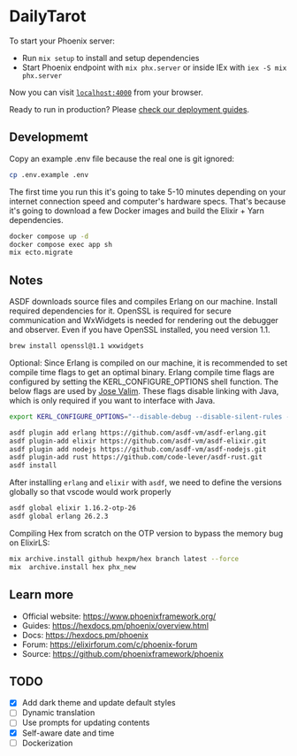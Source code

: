 # DailyTarot

To start your Phoenix server:

* Run `mix setup` to install and setup dependencies
* Start Phoenix endpoint with `mix phx.server` or inside IEx with `iex -S mix phx.server`

Now you can visit [`localhost:4000`](http://localhost:4000) from your browser.

Ready to run in production? Please [check our deployment guides](https://hexdocs.pm/phoenix/deployment.html).

## Developmemt

Copy an example .env file because the real one is git ignored:

```sh
cp .env.example .env
```

The first time you run this it's going to take 5-10 minutes depending on your internet connection speed and computer's hardware specs. That's because it's going to download a few Docker images and build the Elixir + Yarn dependencies.

```sh
docker compose up -d
docker compose exec app sh
mix ecto.migrate
```

## Notes

ASDF downloads source files and compiles Erlang on our machine. Install required dependencies for it. OpenSSL is required for secure communication and WxWidgets is needed for rendering out the debugger and observer. Even if you have OpenSSL installed, you need version 1.1.

```sh
brew install openssl@1.1 wxwidgets
```

Optional: Since Erlang is compiled on our machine, it is recommended to set compile time flags to get an optimal binary. Erlang compile time flags are configured by setting the KERL_CONFIGURE_OPTIONS shell function. The below flags are used by [Jose Valim](https://twitter.com/josevalim/status/1507608988577316865?lang=en). These flags disable linking with Java, which is only required if you want to interface with Java.

```sh
export KERL_CONFIGURE_OPTIONS="--disable-debug --disable-silent-rules --without-javac --enable-shared-zlib --enable-dynamic-ssl-lib --enable-threads --enable-kernel-poll --enable-wx --enable-webview --enable-darwin-64bit --enable-gettimeofday-as-os-system-time --with-ssl=$(brew --prefix openssl@1.1)" KERL_BUILD_DOCS="yes"
```

```sh
asdf plugin add erlang https://github.com/asdf-vm/asdf-erlang.git
asdf plugin-add elixir https://github.com/asdf-vm/asdf-elixir.git
asdf plugin add nodejs https://github.com/asdf-vm/asdf-nodejs.git
asdf plugin-add rust https://github.com/code-lever/asdf-rust.git
asdf install
```

After installing `erlang` and `elixir` with `asdf`, we need to define the versions globally so that vscode would work properly

```sh
asdf global elixir 1.16.2-otp-26
asdf global erlang 26.2.3
```

Compiling Hex from scratch on the OTP version to bypass the memory bug on ElixirLS:

```sh
mix archive.install github hexpm/hex branch latest --force
mix  archive.install hex phx_new
```

## Learn more

* Official website: <https://www.phoenixframework.org/>
* Guides: <https://hexdocs.pm/phoenix/overview.html>
* Docs: <https://hexdocs.pm/phoenix>
* Forum: <https://elixirforum.com/c/phoenix-forum>
* Source: <https://github.com/phoenixframework/phoenix>

## TODO

* [x] Add dark theme and update default styles
* [ ] Dynamic translation
* [ ] Use prompts for updating contents
* [x] Self-aware date and time
* [ ] Dockerization
